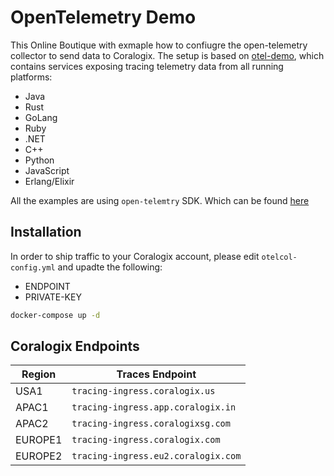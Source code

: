 # OpenTelemetry Demo
This Online Boutique with exmaple how to confiugre the open-telemetry collector to send data to Coralogix.
The setup is based on [otel-demo](https://github.com/open-telemetry/opentelemetry-demo/tree/v0.3.1-alpha), which contains services exposing tracing telemetry data from all running platforms:
* Java
* Rust
* GoLang
* Ruby
* .NET
* C++
* Python
* JavaScript
* Erlang/Elixir

All the examples are using `open-telemtry` SDK. Which can be found [here](https://opentelemetry.io/docs/instrumentation/)



## Installation
In order to ship traffic to your Coralogix account, please edit `otelcol-config.yml` and upadte the following:
* ENDPOINT
* PRIVATE-KEY

```bash
docker-compose up -d 
```

## Coralogix Endpoints

| Region  | Traces Endpoint
|---------|------------------------------------------|
| USA1	  | `tracing-ingress.coralogix.us`           |
| APAC1   | `tracing-ingress.app.coralogix.in`       |
| APAC2   | `tracing-ingress.coralogixsg.com`        |
| EUROPE1 | `tracing-ingress.coralogix.com`          |
| EUROPE2 | `tracing-ingress.eu2.coralogix.com`      |

